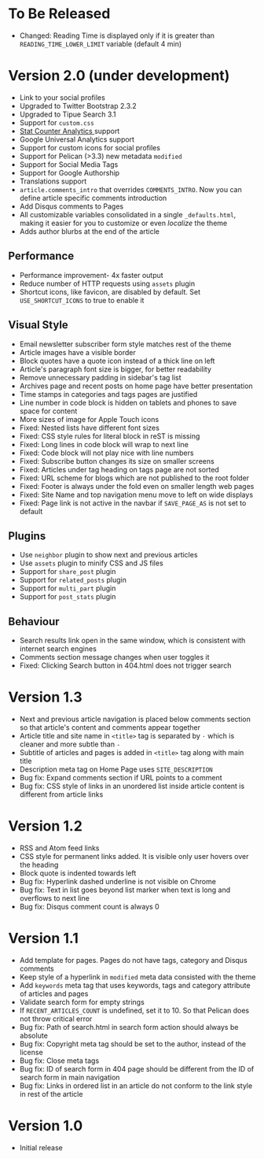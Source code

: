 To Be Released
===============

* Changed: Reading Time is displayed only if it is greater than `READING_TIME_LOWER_LIMIT` variable (default 4 min)

Version 2.0 (under development)
===============================

* Link to your social profiles
* Upgraded to Twitter Bootstrap 2.3.2
* Upgraded to Tipue Search 3.1
* Support for `custom.css`
* [Stat Counter Analytics ](http://statcounter.com/) support
* Google Universal Analytics support
* Support for custom icons for social profiles
* Support for Pelican (>3.3) new metadata `modified`
* Support for Social Media Tags
* Support for Google Authorship
* Translations support
* `article.comments_intro` that overrides `COMMENTS_INTRO`. Now you can define
  article specific comments introduction
* Add Disqus comments to Pages
* All customizable variables consolidated in a single `_defaults.html`, making
  it easier for you to customize or even *localize* the theme
* Adds author blurbs at the end of the article

Performance
-----------

* Performance improvement- 4x faster output
* Reduce number of HTTP requests using `assets` plugin
* Shortcut icons, like favicon, are disabled by default. Set
  `USE_SHORTCUT_ICONS` to true to enable it

Visual Style
------------

* Email newsletter subscriber form style matches rest of the theme
* Article images have a visible border
* Block quotes have a quote icon instead of a thick line on left
* Article's paragraph font size is bigger, for better readability
* Remove unnecessary padding in sidebar's tag list
* Archives page and recent posts on home page have better presentation
* Time stamps in categories and tags pages are justified
* Line number in code block is hidden on tablets and phones to save space for
  content
* More sizes of image for Apple Touch icons
* Fixed: Nested lists have different font sizes
* Fixed: CSS style rules for literal block in reST is missing
* Fixed: Long lines in code block will wrap to next line
* Fixed: Code block will not play nice with line numbers
* Fixed: Subscribe button changes its size on smaller screens
* Fixed: Articles under tag heading on tags page are not sorted
* Fixed: URL scheme for blogs which are not published to the root folder
* Fixed: Footer is always under the fold even on smaller length web pages
* Fixed: Site Name and top navigation menu move to left on wide displays
* Fixed: Page link is not active in the navbar if `SAVE_PAGE_AS` is not set to
  default

Plugins
-------

* Use `neighbor` plugin to show next and previous articles
* Use `assets` plugin to minify CSS and JS files
* Support for `share_post` plugin
* Support for `related_posts` plugin
* Support for `multi_part` plugin
* Support for `post_stats` plugin

Behaviour
---------

* Search results link open in the same window, which is consistent with
  internet search engines
* Comments section message changes when user toggles it
* Fixed: Clicking Search button in 404.html does not trigger search

Version 1.3
===========

* Next and previous article navigation is placed below comments section so that article's content and comments appear together
* Article title and site name in `<title>` tag is separated by ` · ` which is cleaner and more subtle than ` -  `
* Subtitle of articles and pages is added in `<title>` tag along with main title
* Description meta tag on Home Page uses `SITE_DESCRIPTION`
* Bug fix: Expand comments section if URL points to a comment
* Bug fix: CSS style of links in an unordered list inside article content is different from article links

Version 1.2
===========

* RSS and Atom feed links
* CSS style for permanent links added. It is visible only user hovers over the heading
* Block quote is indented towards left
* Bug fix: Hyperlink dashed underline is not visible on Chrome
* Bug fix: Text in list goes beyond list marker when text is long and overflows to next line
* Bug fix: Disqus comment count is always 0

Version 1.1
===========

* Add template for pages. Pages do not have tags, category and Disqus comments
* Keep style of a hyperlink in `modified` meta data consisted with the theme
* Add `keywords` meta tag that uses keywords, tags and category attribute of articles and pages
* Validate search form for empty strings
* If `RECENT_ARTICLES_COUNT` is undefined, set it to 10. So that Pelican does not throw critical error
* Bug fix: Path of search.html in search form action should always be absolute
* Bug fix: Copyright meta tag should be set to the author, instead of the license
* Bug fix: Close meta tags
* Bug fix: ID of search form in 404 page should be different from the ID of search form in main navigation
* Bug fix: Links in ordered list in an article do not conform to the link style in rest of the article

Version 1.0
===========

* Initial release
